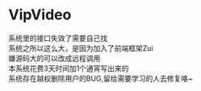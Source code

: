 # VipVideo
系统里的接口失效了需要自己找<br>
系统之所以这么大，是因为加入了前端框架Zui
<br>嫌源码大的可以改成远程调用
<br>本系统花费3天时间加1个通宵写出来的
<br>系统存在越权删除用户的BUG,留给需要学习的人去修复咯~
